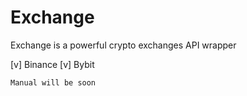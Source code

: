 # Exchange
 
Exchange is a powerful crypto exchanges API wrapper

[v] Binance
[v] Bybit

`Manual will be soon`
